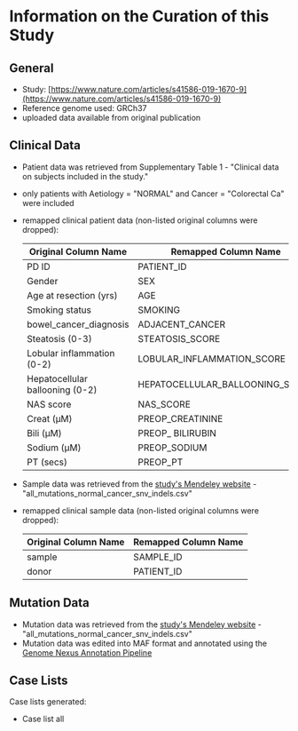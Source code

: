# **Information on the Curation of this Study**

## General
* Study: [https://www.nature.com/articles/s41586-019-1670-9](https://www.nature.com/articles/s41586-019-1670-9)
* Reference genome used: GRCh37
* uploaded data available from original publication

## Clinical Data
* Patient data was retrieved from Supplementary Table 1 - "Clinical data on subjects included in the study."
* only patients with Aetiology = "NORMAL" and Cancer = "Colorectal Ca" were included
* remapped clinical patient data (non-listed original columns were dropped):

  | Original Column Name | Remapped Column Name|
  |----------------------|---------------------|
  |PD ID		 |PATIENT_ID           |
  |Gender                |SEX                  |
  |Age at resection (yrs)|AGE                  |
  |Smoking status        |SMOKING              |
  |bowel_cancer_diagnosis|ADJACENT_CANCER      |
  |Steatosis (0-3)       |STEATOSIS_SCORE      |
  |Lobular inflammation (0-2)|LOBULAR_INFLAMMATION_SCORE|
  |Hepatocellular ballooning (0-2)|HEPATOCELLULAR_BALLOONING_SCORE|
  |NAS score	         |NAS_SCORE            |
  |Creat (µM)	         |PREOP_CREATININE     |
  |Bili (µM)		 |PREOP_ BILIRUBIN     |
  |Sodium (µM)	         |PREOP_SODIUM         |
  |PT (secs)	         |PREOP_PT             |
 
* Sample data was retrieved from the [study's Mendeley website](https://data.mendeley.com/datasets/ktx7jp8sch/1) - "all_mutations_normal_cancer_snv_indels.csv"
* remapped clinical sample data (non-listed original columns were dropped):

  | Original Column Name | Remapped Column Name|
  |----------------------|---------------------|
  |sample                |SAMPLE_ID            |
  |donor                 |PATIENT_ID           |
 
## Mutation Data
  * Mutation data was retrieved from the [study's Mendeley website](https://data.mendeley.com/datasets/ktx7jp8sch/1) - "all_mutations_normal_cancer_snv_indels.csv"
  * Mutation data was edited into MAF format and annotated using the [Genome Nexus Annotation Pipeline](https://github.com/genome-nexus/genome-nexus-annotation-pipeline)

## Case Lists
Case lists generated:
* Case list all